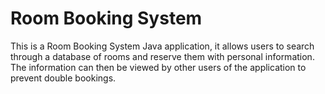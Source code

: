 # Room Booking System

This is a Room Booking System Java application, it allows users to search through a database of rooms and reserve them with personal information. The information can then be viewed by other users of the application to prevent double bookings.